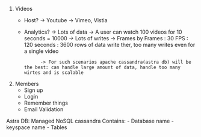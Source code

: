 1. Videos
    - Host?  -> Youtube
            -> Vimeo, Vistia
    - Analytics?  -> Lots of data 
                -> A user can watch 100 videos for 10 seconds = 10000
                -> Lots of writes 
                -> Frames by Frames : 30 FPS : 120 seconds : 3600 rows of data write ther, too many writes even for a single video 

                -> For such scenarios apache cassandra(astra db) will be the best: can handle large amount of data, handle too many wirtes and is scalable



2. Members
    - Sign up 
    - Login 
    - Remember things 
    - Email Validation 



Astra DB: Managed NoSQL cassandra
Contains:
    - Database name
        - keyspace name
            - Tables 
